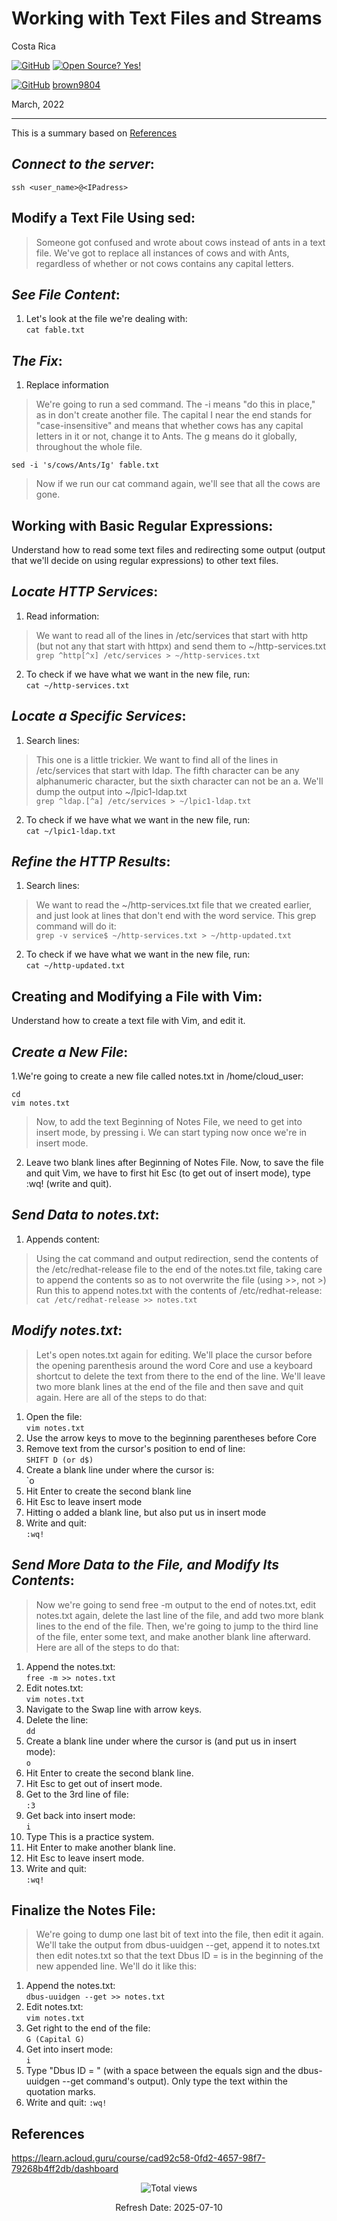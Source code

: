 # Working with Text Files and Streams

Costa Rica

[![GitHub](https://badgen.net/badge/icon/github?icon=github&label)](https://github.com) [![Open Source? Yes!](https://badgen.net/badge/Open%20Source%20%3F/Yes%21/blue?icon=github)](https://github.com/Naereen/badges/)

[![GitHub](https://img.shields.io/badge/--181717?logo=github&logoColor=ffffff)](https://github.com/) [brown9804](https://github.com/brown9804)


March, 2022

----------------------

This is a summary based on [References](#references)

## _Connect to the server_:

`ssh <user_name>@<IPadress>`


## Modify a Text File Using sed:
> Someone got confused and wrote about cows instead of ants in a text file. We've got to replace all instances of cows and with Ants, regardless of whether or not cows contains any capital letters.
## _See File Content_:
1. Let's look at the file we're dealing with: <br/>
`cat fable.txt`

## _The Fix_:
1. Replace information
> We're going to run a sed command. The -i means "do this in place," as in don't create another file. The capital I near the end stands for "case-insensitive" and means that whether cows has any capital letters in it or not, change it to Ants. The g means do it globally, throughout the whole file. <br/>

`sed -i 's/cows/Ants/Ig' fable.txt`

> Now if we run our cat command again, we'll see that all the cows are gone.

## Working with Basic Regular Expressions:
Understand how to read some text files and redirecting some output (output that we'll decide on using regular expressions) to other text files.

## _Locate HTTP Services_:
1. Read information:
> We want to read all of the lines in /etc/services that start with http (but not any that start with httpx) and send them to ~/http-services.txt <br/>
`grep ^http[^x] /etc/services > ~/http-services.txt`
2. To check if we have what we want in the new file, run: <br/>
`cat ~/http-services.txt`

## _Locate a Specific Services_:
1. Search lines: <br/>
> This one is a little trickier. We want to find all of the lines in /etc/services that start with ldap. The fifth character can be any alphanumeric character, but the sixth character can not be an a. We'll dump the output into ~/lpic1-ldap.txt <br/>
`grep ^ldap.[^a] /etc/services > ~/lpic1-ldap.txt`
2. To check if we have what we want in the new file, run: <br/>
`cat ~/lpic1-ldap.txt`

## _Refine the HTTP Results_:
1. Search lines: <br/>
> We want to read the ~/http-services.txt file that we created earlier, and just look at lines that don't end with the word service. This grep command will do it: <br/>
`grep -v service$ ~/http-services.txt > ~/http-updated.txt`
2. To check if we have what we want in the new file, run: <br/>
`cat ~/http-updated.txt`

## Creating and Modifying a File with Vim:
Understand how to create a text file with Vim, and edit it.

## _Create a New File_:
1.We're going to create a new file called notes.txt in /home/cloud_user: <br/>
```
cd
vim notes.txt
```
> Now, to add the text Beginning of Notes File, we need to get into insert mode, by pressing i. We can start typing now once we're in insert mode.
2. Leave two blank lines after Beginning of Notes File. Now, to save the file and quit Vim, we have to first hit Esc (to get out of insert mode), type :wq! (write and quit).

## _Send Data to notes.txt_:
1. Appends content: <br/>
> Using the cat command and output redirection, send the contents of the /etc/redhat-release file to the end of the notes.txt file, taking care to append the contents so as to not overwrite the file (using >>, not >)
> Run this to append notes.txt with the contents of /etc/redhat-release: <br/>
`cat /etc/redhat-release >> notes.txt`

## _Modify notes.txt_:
> Let's open notes.txt again for editing. We'll place the cursor before the opening parenthesis around the word Core and use a keyboard shortcut to delete the text from there to the end of the line. We'll leave two more blank lines at the end of the file and then save and quit again.
> Here are all of the steps to do that:
1. Open the file: <br/>
`vim notes.txt`
2. Use the arrow keys to move to the beginning parentheses before Core <br/>
3. Remove text from the cursor's position to end of line: <br/>
`SHIFT D (or d$)`
4. Create a blank line under where the cursor is: <br/>
`o
5. Hit Enter to create the second blank line
6. Hit Esc to leave insert mode
7. Hitting o added a blank line, but also put us in insert mode
8. Write and quit: <br/>
`:wq!`

## _Send More Data to the File, and Modify Its Contents_:
> Now we're going to send free -m output to the end of notes.txt, edit notes.txt again, delete the last line of the file, and add two more blank lines to the end of the file. 
> Then, we're going to jump to the third line of the file, enter some text, and make another blank line afterward.
> Here are all of the steps to do that:
1. Append the notes.txt: <br/>
`free -m >> notes.txt`
2. Edit notes.txt: <br/>
`vim notes.txt`
3. Navigate to the Swap line with arrow keys.
4. Delete the line: <br/>
`dd`
5. Create a blank line under where the cursor is (and put us in insert mode): <br/>
`o`
6. Hit Enter to create the second blank line.
7. Hit Esc to get out of insert mode.
8. Get to the 3rd line of file: <br/>
`:3`
9. Get back into insert mode: <br/>
`i`
10. Type This is a practice system.
11. Hit Enter to make another blank line.
12. Hit Esc to leave insert mode.
13. Write and quit: <br/>
`:wq!`

## Finalize the Notes File:
> We're going to dump one last bit of text into the file, then edit it again. We'll take the output from dbus-uuidgen --get, append it to notes.txt then edit notes.txt so that the text Dbus ID = is in the beginning of the new appended line.
> We'll do it like this:
1. Append the notes.txt: <br/>
`dbus-uuidgen --get >> notes.txt`
2. Edit notes.txt: <br/>
`vim notes.txt`
3. Get right to the end of the file: <br/>
`G (Capital G)`
4. Get into insert mode: <br/>
`i`
5. Type "Dbus ID = " (with a space between the equals sign and the dbus-uuidgen --get command's output). Only type the text within the quotation marks.
6. Write and quit:
`:wq!`

## References

https://learn.acloud.guru/course/cad92c58-0fd2-4657-98f7-79268b4ff2db/dashboard

<!-- START BADGE -->
<div align="center">
  <img src="https://img.shields.io/badge/Total%20views-195-limegreen" alt="Total views">
  <p>Refresh Date: 2025-07-10</p>
</div>
<!-- END BADGE -->
